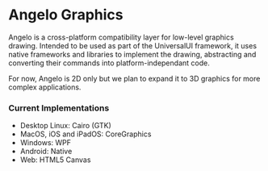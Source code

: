 <h1>Angelo Graphics</h1>

Angelo is a cross-platform compatibility layer for low-level graphics drawing. Intended to be used as part of the UniversalUI framework, it uses native frameworks and libraries to implement the drawing, abstracting and converting their commands into platform-independant code.

For now, Angelo is 2D only but we plan to expand it to 3D graphics for more complex applications.

<h3>Current Implementations</h3>

- Desktop Linux: Cairo (GTK)
- MacOS, iOS and iPadOS: CoreGraphics
- Windows: WPF
- Android: Native
- Web: HTML5 Canvas
